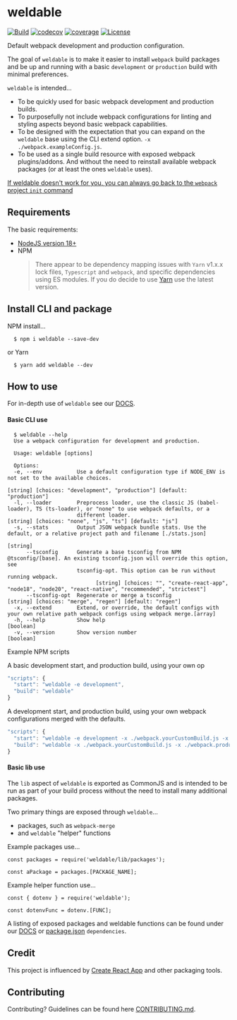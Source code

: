 # weldable
[![Build](https://github.com/cdcabrera/weldable/actions/workflows/integration.yml/badge.svg?branch=main)](https://github.com/cdcabrera/weldable/actions/workflows/integration.yml)
[![codecov](https://codecov.io/gh/cdcabrera/weldable/graph/badge.svg)](https://codecov.io/gh/cdcabrera/weldable)
[![coverage](https://img.shields.io/badge/dynamic/json?url=https%3A%2F%2Fcdcabrera.github.io%2Fweldable%2Fsummary.json&query=%24.coverage.pct&suffix=%25&label=coverage&color=9F3FC0)](https://cdcabrera.github.io/weldable/)
[![License](https://img.shields.io/github/license/cdcabrera/weldable.svg)](https://github.com/cdcabrera/weldable/blob/main/LICENSE)

Default webpack development and production configuration.

The goal of `weldable` is to make it easier to install `webpack` build packages and be up and running with a basic
`development` or `production` build with minimal preferences.

`weldable` is intended...

- To be quickly used for basic webpack development and production builds.
- To purposefully not include webpack configurations for linting and styling aspects beyond basic webpack capabilities.
- To be designed with the expectation that you can expand on the `weldable` base using the CLI extend option. `-x ./webpack.exampleConfig.js`.
- To be used as a single build resource with exposed webpack plugins/addons. And without the need to reinstall available webpack packages (or at least the ones `weldable` uses).

[If weldable doesn't work for you, you can always go back to the `webpack` project `init` command](https://webpack.js.org/configuration/#set-up-a-new-webpack-project) 

## Requirements
The basic requirements:
 * [NodeJS version 18+](https://nodejs.org/)
 * NPM
   > There appear to be dependency mapping issues with `Yarn` v1.x.x lock files, `Typescript` and `webpack`, and specific dependencies
   > using ES modules. If you do decide to use [Yarn](https://yarnpkg.com) use the latest version.

## Install CLI and package

NPM install...

  ```shell
    $ npm i weldable --save-dev
  ```

or Yarn

  ```shell
    $ yarn add weldable --dev
  ```

## How to use
For in-depth use of `weldable` see our [DOCS](./DOCS.md).

#### Basic CLI use

```
  $ weldable --help
  Use a webpack configuration for development and production.

  Usage: weldable [options]

  Options:
  -e, --env           Use a default configuration type if NODE_ENV is not set to the available choices.
                                                               [string] [choices: "development", "production"] [default: "production"]
  -l, --loader        Preprocess loader, use the classic JS (babel-loader), TS (ts-loader), or "none" to use webpack defaults, or a
                      different loader.                                         [string] [choices: "none", "js", "ts"] [default: "js"]
  -s, --stats         Output JSON webpack bundle stats. Use the default, or a relative project path and filename [./stats.json]
                                                                                                                              [string]
      --tsconfig      Generate a base tsconfig from NPM @tsconfig/[base]. An existing tsconfig.json will override this option, see
                      tsconfig-opt. This option can be run without running webpack.
                            [string] [choices: "", "create-react-app", "node18", "node20", "react-native", "recommended", "strictest"]
      --tsconfig-opt  Regenerate or merge a tsconfig                           [string] [choices: "merge", "regen"] [default: "regen"]
  -x, --extend        Extend, or override, the default configs with your own relative path webpack configs using webpack merge.[array]
  -h, --help          Show help                                                                                              [boolean]
  -v, --version       Show version number                                                                                    [boolean]
```

Example NPM scripts

A basic development start, and production build, using your own op

   ```js
   "scripts": {
     "start": "weldable -e development",
     "build": "weldable"
   }
   ```

A development start, and production build, using your own webpack configurations merged with the defaults.

   ```js
   "scripts": {
     "start": "weldable -e development -x ./webpack.yourCustomBuild.js -x ./webpack.developmentBuild.js",
     "build": "weldable -x ./webpack.yourCustomBuild.js -x ./webpack.productionBuild.js"
   }
   ```

#### Basic lib use
The `lib` aspect of `weldable` is exported as CommonJS and is intended to be run as part of your build process without the need to install many additional packages.

Two primary things are exposed through `weldable`...
- packages, such as `webpack-merge`
- and `weldable` "helper" functions

Example packages use...
```
const packages = require('weldable/lib/packages');

const aPackage = packages.[PACKAGE_NAME];
```

Example helper function use...
```
const { dotenv } = require('weldable');

const dotenvFunc = dotenv.[FUNC];
```

A listing of exposed packages and weldable functions can be found under our [DOCS](./DOCS.md) or
[package.json](./package.json) `dependencies`.


## Credit
This project is influenced by [Create React App](https://github.com/facebook/create-react-app) and other packaging tools.

## Contributing
Contributing? Guidelines can be found here [CONTRIBUTING.md](./CONTRIBUTING.md).
